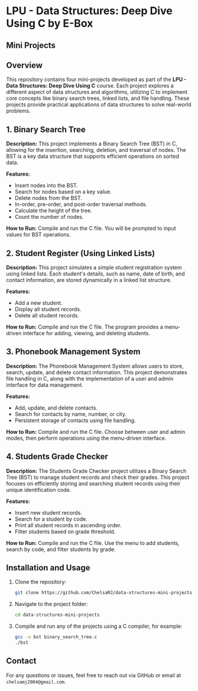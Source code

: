 # LPU - Data Structures: Deep Dive Using C by E-Box
## Mini Projects

## Overview

This repository contains four mini-projects developed as part of the **LPU - Data Structures: Deep Dive Using C** course. Each project explores a different aspect of data structures and algorithms, utilizing C to implement core concepts like binary search trees, linked lists, and file handling. These projects provide practical applications of data structures to solve real-world problems.

## 1. Binary Search Tree

**Description:**
This project implements a Binary Search Tree (BST) in C, allowing for the insertion, searching, deletion, and traversal of nodes. The BST is a key data structure that supports efficient operations on sorted data.

**Features:**
- Insert nodes into the BST.
- Search for nodes based on a key value.
- Delete nodes from the BST.
- In-order, pre-order, and post-order traversal methods.
- Calculate the height of the tree.
- Count the number of nodes.

**How to Run:**
Compile and run the C file. You will be prompted to input values for BST operations.

## 2. Student Register (Using Linked Lists)

**Description:**
This project simulates a simple student registration system using linked lists. Each student's details, such as name, date of birth, and contact information, are stored dynamically in a linked list structure.

**Features:**
- Add a new student.
- Display all student records.
- Delete all student records.

**How to Run:**
Compile and run the C file. The program provides a menu-driven interface for adding, viewing, and deleting students.

## 3. Phonebook Management System

**Description:**
The Phonebook Management System allows users to store, search, update, and delete contact information. This project demonstrates file handling in C, along with the implementation of a user and admin interface for data management.

**Features:**
- Add, update, and delete contacts.
- Search for contacts by name, number, or city.
- Persistent storage of contacts using file handling.

**How to Run:**
Compile and run the C file. Choose between user and admin modes, then perform operations using the menu-driven interface.

## 4. Students Grade Checker

**Description:**
The Students Grade Checker project utilizes a Binary Search Tree (BST) to manage student records and check their grades. This project focuses on efficiently storing and searching student records using their unique identification code.

**Features:**
- Insert new student records.
- Search for a student by code.
- Print all student records in ascending order.
- Filter students based on grade threshold.

**How to Run:**
Compile and run the C file. Use the menu to add students, search by code, and filter students by grade.

## Installation and Usage

1. Clone the repository:
   ```bash
   git clone https://github.com/ChelsaMJ/data-structures-mini-projects.git
   ```
2. Navigate to the project folder:
   ```bash
   cd data-structures-mini-projects
   ```
3. Compile and run any of the projects using a C compiler, for example:
   ```bash
   gcc -o bst binary_search_tree.c
   ./bst
   ```

## Contact

For any questions or issues, feel free to reach out via GitHub or email at `chelsamj2004@gmail.com`.
